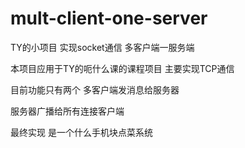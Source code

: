 # mult-client-one-server
TY的小项目 实现socket通信 多客户端一服务端<p>
本项目应用于TY的呃什么课的课程项目 主要实现TCP通信<p>
目前功能只有两个 多客户端发消息给服务器<p>
              服务器广播给所有连接客户端<p>
最终实现 是一个什么手机块点菜系统<p>
